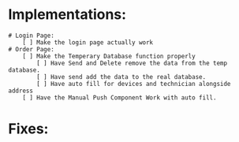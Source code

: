 # Implementations:
    # Login Page:
        [ ] Make the login page actually work
    # Order Page:
        [ ] Make the Temperary Database function properly
            [ ] Have Send and Delete remove the data from the temp database.
            [ ] Have send add the data to the real database.
            [ ] Have auto fill for devices and technician alongside address
        [ ] Have the Manual Push Component Work with auto fill.  


# Fixes:


